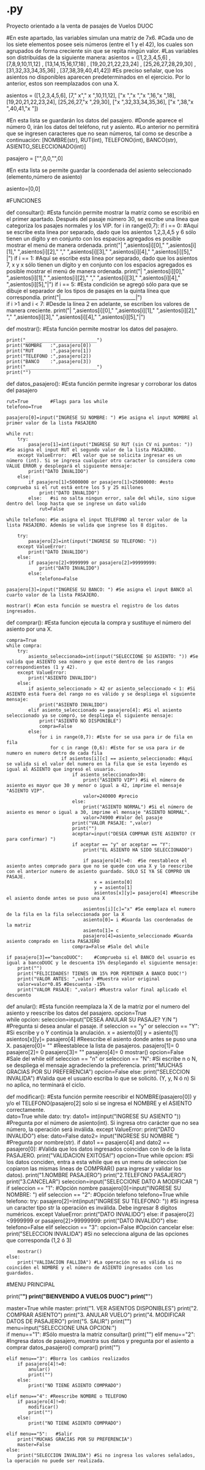 # .py
Proyecto orientado a la venta de pasajes de Vuelos DUOC


#En este apartado, las variables simulan una matriz de 7x6. 
#Cada uno de los siete elementos posee seis números (entre el 1 y el 42), los cuales son agrupados de forma creciente sin que se repita ningún valor.
#Las variables son distribuídas de la siguiente manera: asientos = ([1,2,3,4,5,6] , [7,8,9,10,11,12] , [13,14,15,16,17,18] , [19,20,21,22,23,24] , [25,26,27,28,29,30] , [31,32,33,34,35,36] , [37,38,39,40,41,42])
#Es preciso señalar, que los asientos no disponibles aparecen predeterminados en el ejercicio. Por lo anterior, estos son reemplazados con una X.

asientos = ([1,2,3,4,5,6],
            [7," x"," x ",10,11,12],
            ["x ","x ","x ",16,"x ",18],
            [19,20,21,22,23,24],
            [25,26,27,"x ",29,30],
            ["x ",32,33,34,35,36],
            ["x ",38,"x ",40,41,"x "])

#En esta lista se guardarán los datos del pasajero.
#Donde aparece el número 0, irán los datos del teléfono, rut y asiento. 
#Lo anterior no permitirá que se ingresen caracteres que no sean números, tal como se describe a continuación: [NOMBRE(str), RUT(int), TELEFONO(int), BANCO(str), ASIENTO_SELECCIONADO(int)]

pasajero = ["",0,0,"",0]

#En esta lista se permite guardar la coordenada del asiento seleccionado (elemento,número de asiento)

asiento=[0,0]

#FUNCIONES
    
def consultar(): #Esta función permite mostrar la matriz como se escribió en el primer apartado. Después del pasaje número 30, se escribe una línea que categoriza los pasajes normales y los VIP.
 for i in range(0,7):
   if i == 0: #Aquí se escribe esta linea por separado, dado que los asientos 1,2,3,4,5 y 6 sólo tienen un dígito y en conjunto con los espacios agregados es posible mostrar el menú de manera ordenada.
     print("| ",asientos[i][0],"  ",asientos[i][1],"  ",asientos[i][2]," ","     ",asientos[i][3],"  ",asientos[i][4],"  ",asientos[i][5]," |")
   if i == 1: #Aquí se escribe esta linea por separado, dado que los asientos 7, x y x sólo tienen un dígito y en conjunto con los espacios agregados es posible mostrar el menú de manera ordenada.
     print("| ",asientos[i][0]," ",asientos[i][1]," ",asientos[i][2]," ","    ",asientos[i][3]," ",asientos[i][4]," ",asientos[i][5],"|")
   if i == 5: #Esta condición se agregó sólo para que se dibuje el separador de los tipos de pasajes en la quinta línea que correspondía.
     print("|_______________     _______________|")   
   if i >1 and i < 7: #Desde la línea 2 en adelante, se escriben los valores de manera creciente.
     print("| ",asientos[i][0]," ",asientos[i][1]," ",asientos[i][2]," ","    ",asientos[i][3]," ",asientos[i][4]," ",asientos[i][5],"|")   
      
def mostrar():  #Esta función permite mostrar los datos del pasajero.
    
    print("__________________________")
    print("NOMBRE   :",pasajero[0])
    print("RUT      :",pasajero[1])
    print("TELEFONO :",pasajero[2])
    print("BANCO    :",pasajero[3])
    print("__________________________")
    print("")

    
def datos_pasajero(): #Esta función permite ingresar y corroborar los datos del pasajero

    rut=True        #Flags para los while
    telefono=True
    
    pasajero[0]=input("INGRESE SU NOMBRE: ") #Se asigna el input NOMBRE al primer valor de la lista PASAJERO
    
    while rut:
        try:
            pasajero[1]=int(input("INGRESE SU RUT (sin CV ni puntos: ")) #Se asigna el input RUT el segundo valor de la lista PASAJERO.
        except ValueError:  #El valor que se solicita ingresar es un número (int). Si se ingresa cualquier otro caracter lo considera como VALUE ERROR y desplegará el siguiente mensaje:
            print("DATO INVALIDO")
        else:
            if pasajero[1]<5000000 or pasajero[1]>25000000: #esto comprueba si el rut está entre los 5 y 25 millones
                print("DATO INVALIDO")
            else:   #si no salta ningun error, sale del while, sino sigue dentro del loop hasta que se ingrese un dato valido
                rut=False
                
    while telefono: #Se asigna el input TELEFONO al tercer valor de la lista PASAJERO. Además se valida que ingrese los 8 dígitos.
        
        try:
            pasajero[2]=int(input("INGRESE SU TELEFONO: "))
        except ValueError:
            print("DATO INVALIDO")
        else:
            if pasajero[2]<9999999 or pasajero[2]>99999999:
                print("DATO INVALIDO")
            else:
                telefono=False
                
    pasajero[3]=input("INGRESE SU BANCO: ") #Se asigna el input BANCO al cuarto valor de la lista PASAJERO.
   
    mostrar() #Con esta función se muestra el registro de los datos ingresados.
     
def comprar(): #Esta funcion ejecuta la compra y sustituye el número del asiento por una X.
  
    compra=True
    while compra:
        try:
            asiento_seleccionado=int(input("SELECCIONE SU ASIENTO: ")) #Se valida que ASIENTO sea número y que esté dentro de los rangos correspondientes (1 y 42).
        except ValueError:
            print("ASIENTO INVALIDO")
        else:
            if asiento_seleccionado > 42 or asiento_seleccionado < 1: #Si ASIENTO está fuera del rango no es válido y se despliega el siguiente mensaje:
                print("ASIENTO INVALIDO")
            elif asiento_seleccionado == pasajero[4]: #Si el asiento seleccionado ya se compró, se despliega el siguiente mensaje:
                print("ASIENTO NO DISPONIBLE")
                compra=False
            else:             
                for i in range(0,7): #Este for se usa para ir de fila en fila
                    for c in range (0,6): #Este for se usa para ir de numero en numero detro de cada fila
                        if asientos[i][c] == asiento_seleccionado: #Aquí se valida si el valor del numero en la fila que se esta leyendo es igual al ASIENTO que ingresó el usuario.
                            if asiento_seleccionado>30: 
                                print("ASIENTO VIP") #Si el número de asiento es mayor que 30 y menor o igual a 42, imprime el mensaje "ASIENTO VIP".
                                valor=240000 #precio
                            else:
                                print("ASIENTO NORMAL") #Si el número de asiento es menor o igual a 30, imprime el mensaje "ASIENTO NORMAL".
                                valor=74900 #Valor del pasaje
                            print("VALOR PASAJE: ",valor)
                            print("")
                            aceptar=input("DESEA COMPRAR ESTE ASIENTO? (Y para confirmar) ")
                            if aceptar == "y" or aceptar == "Y":
                                print("EL ASIENTO HA SIDO SELECCIONADO")
                                    
                                if pasajero[4]!=0:  #Se reestablece el asiento antes comprado para que no se quede con una X y lo reescribe con el anterior numero de asiento guardado. SOLO SI YA SE COMPRO UN PASAJE.
                                    x = asiento[0]
                                    y = asiento[1]
                                    asientos[x][y]= pasajero[4] #Reescribe el asiento donde antes se puso una X
                                
                                asientos[i][c]="x" #Se eemplaza el numero de la fila en la fila seleccionada por la X
                                asiento[0]= i #Guarda las coordenadas de la matriz
                                asiento[1]= c
                                pasajero[4]=asiento_seleccionado #Guarda asiento comprado en lista PASAJERO        
                            compra=False #Sale del while                         
                                
    if pasajero[3]=="bancoDUOC":    #Comprueba si el BANCO del usuario es igual a bancoDUOC y le descuenta 15% desplegando el siguiente mensaje:
        print("")
        print("FELICIDADES! TIENES UN 15% POR PERTENER A BANCO DUOC!")
        print("VALOR ANTES: ",valor) #Muestra valor original
        valor=valor*0.85 #Descuenta -15%
        print("VALOR PASAJE: ",valor) #Muestra valor final aplicado el descuento


def anular(): #Esta función reemplaza la X de la matriz por el numero del asiento y reescribe los datos del pasajero.
    opcion=True    
    while opcion:
        seleccion=input("DESEA ANULAR SU PASAJE? Y/N ") #Pregunta si desea anular el pasaje.
        if seleccion == "y" or seleccion == "Y": #Si escribe y o Y continúa la anulación.
            x = asiento[0]
            y = asiento[1]
            asientos[x][y]= pasajero[4] #Reescribe el asiento donde antes se puso una X.
            pasajero[0]= "" #Reestablece la lista de pasajeros.
            pasajero[1]= 0
            pasajero[2]= 0
            pasajero[3]= ""
            pasajero[4]= 0
            mostrar()
            opcion=False #Sale del while
        elif seleccion == "n" or seleccion == "N": #Si escribe n o N, se despliega el mensaje agradeciendo la preferencia.
            print("MUCHAS GRACIAS POR SU PREFERENCIA")
            opcion=False
        else:
            print("SELECCION INVALIDA") #Valida que el usuario escriba lo que se solicitó. (Y, y, N ó n) Si no aplica, no terminará el ciclo.        

def modificar(): #Esta función permite reescribir el NOMBRE(pasajero[0]) y y/o el TELEFONO(pasajero[2] solo si se ingresa el NOMBRE y el ASIENTO correctamente.  
    dato=True
    while dato:
        try:
            dato1= int(input("INGRESE SU ASIENTO ")) #Pregunta por el número de asiento(int). Si ingresa otro carácter que no sea número, la operación será inválida.
        except ValueError:
            print("DATO INVALIDO")
        else:
            dato=False
    dato2= input("INGRESE SU NOMBRE ") #Pregunta por nombre(str). 
    if dato1 == pasajero[4] and dato2 == pasajero[0]: #Valida que los datos ingresados coincidan con lo de la lista PASAJERO.
        print("VALIDACION EXITOSA!")
        opcion=True
        while opcion: #Si los datos conciden, entra a esta while que es un menu de seleccion (se copiaron las mismas lineas de COMPRAR() para ingresar y validar los datos). 
            print("1.NOMBRE PASAJERO")
            print("2.TELEFONO PASAJERO")
            print("3.CANCELAR")
            seleccion=input("SELECCIONE DATO A MODIFICAR ")
            if seleccion == "1": #Opción nombre
                pasajero[0]=input("INGRESE SU NOMBRE: ")
            elif seleccion == "2": #Opción telefono
                telefono=True
                while telefono:
                    try:
                        pasajero[2]=int(input("INGRESE SU TELEFONO: ")) #Si ingresa un caracter tipo str la operación es inválida. Debe ingresar 8 dígitos numéricos.
                    except ValueError:
                        print("DATO INVALIDO")
                    else:
                        if pasajero[2]<9999999 or pasajero[2]>99999999:
                            print("DATO INVALIDO")
                        else:
                            telefono=False
            elif seleccion == "3":
                opcion=False   #Opción cancelar
            else:
                print("SELECCION INVALIDA") #Si no selecciona alguna de las opciones que corresponda (1,2 ó 3)

        mostrar()        
    else:
        print("VALIDACION FALLIDA") #La operación no es válida si no coinciden el NOMBRE y el número de ASIENTO ingresados con los guardados.


#MENU PRINCIPAL

print("____________________________")
print("BIENVENIDO A VUELOS DUOC")
print("____________________________")

master=True
while master:
    print("1. VER ASIENTOS DISPONIBLES")
    print("2. COMPRAR ASIENTO")
    print("3. ANULAR VUELO")
    print("4. MODIFICAR DATOS DE PASAJERO")
    print("5. SALIR")
    print("")
    menu=input("SELECCIONE UNA OPCION:")   
    if menu=="1": #Sólo muestra la matriz
        consultar()
        print("")
    elif menu=="2": #Ingresa datos de pasajero, muestra sus datos y pregunta por el asiento a comprar
        datos_pasajero()
        comprar()
        print("")

    elif menu=="3": #Borra los cambios realizados
        if pasajero[4]!=0:
            anular()
            print("")
        else:
            print("NO TIENE ASIENTO COMPRADO")

    elif menu=="4": #Reescribe NOMBRE o TELEFONO
        if pasajero[4]!=0:
            modificar()
            print("")
        else:
            print("NO TIENE ASIENTO COMPRADO")

    elif menu=="5":   #Salir
        print("MUCHAS GRACIAS POR SU PREFERENCIA")
        master=False
    else:
        print("SELECCION INVALIDA") #Si no ingresa los valores señalados, la operación no puede ser realizada.
